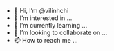 - 👋 Hi, I’m @vilinhchi
- 👀 I’m interested in ...
- 🌱 I’m currently learning ...
- 💞️ I’m looking to collaborate on ...
- 📫 How to reach me ...

<!---
vilinhchi/vilinhchi is a ✨ special ✨ repository because its `README.md` (this file) appears on your GitHub profile.
You can click the Preview link to take a look at your changes.
--->

